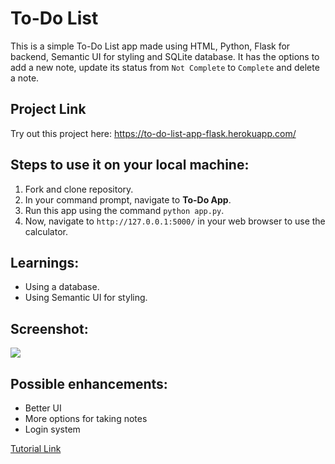 # To-Do List

This is a simple To-Do List app made using HTML, Python, Flask for backend, Semantic UI for styling and SQLite database.
It has the options to add a new note, update its status from `Not Complete` to `Complete` and delete a note.

## Project Link

Try out this project here: https://to-do-list-app-flask.herokuapp.com/

## Steps to use it on your local machine:

1. Fork and clone repository.
2. In your command prompt, navigate to **To-Do App**.
3. Run this app using the command `python app.py`.
4. Now, navigate to `http://127.0.0.1:5000/` in your web browser to use the calculator.

## Learnings:
- Using a database.
- Using Semantic UI for styling.

## Screenshot:

<img src="https://imgur.com/lqjpJGL.png" />


## Possible enhancements:
- Better UI
- More options for taking notes
- Login system


[Tutorial Link](https://www.youtube.com/watch?v=yKHJsLUENl0)
